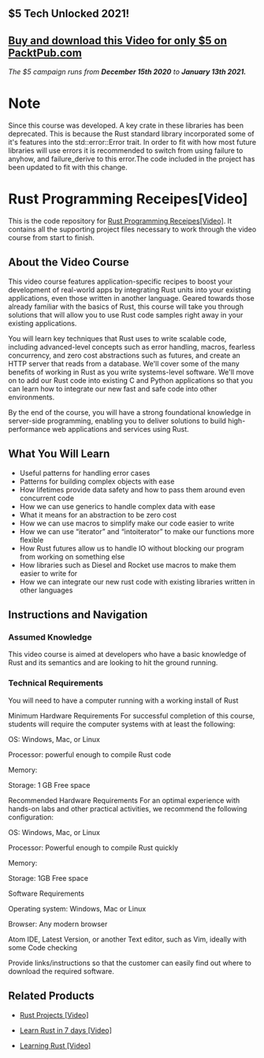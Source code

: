 ## $5 Tech Unlocked 2021!
[Buy and download this Video for only $5 on PacktPub.com](https://www.packtpub.com/product/rust-programming-recipes-video/9781838648664)
-----
*The $5 campaign         runs from __December 15th 2020__ to __January 13th 2021.__*

# Note
Since this course was developed. A key crate in these libraries has been deprecated. This is because the Rust standard library incorporated some of it's features into the std::error::Error trait. In order to fit with how most future libraries will use errors it is recommended to switch from using failure to anyhow, and failure_derive to this error.The code included in the project has been updated to fit with this change.

# Rust Programming Receipes[Video]
This is the code repository for [Rust Programming Receipes[Video]](https://www.packtpub.com/programming/rust-programming-recipes-video). It contains all the supporting project files necessary to work through the video course from start to finish.
## About the Video Course
This video course features application-specific recipes to boost your development of real-world apps by integrating Rust units into your existing applications, even those written in another language. Geared towards those already familiar with the basics of Rust, this course will take you through solutions that will allow you to use Rust code samples right away in your existing applications.

You will learn key techniques that Rust uses to write scalable code, including advanced-level concepts such as error handling, macros, fearless concurrency, and zero cost abstractions such as futures, and create an HTTP server that reads from a database. We'll cover some of the many benefits of working in Rust as you write systems-level software. We'll move on to add our Rust code into existing C and Python applications so that you can learn how to integrate our new fast and safe code into other environments.

By the end of the course, you will have a strong foundational knowledge in server-side programming, enabling you to deliver solutions to build high-performance web applications and services using Rust.
<H2>What You Will Learn</H2>
<DIV class=book-info-will-learn-text>
<UL>
<LI>Useful patterns for handling error cases
<LI>Patterns for building complex objects with ease
<LI>How lifetimes provide data safety and how to pass them around even concurrent code
<LI>How we can use generics to handle complex data with ease
<LI>What it means for an abstraction to be zero cost
<LI>How we can use macros to simplify make our code easier to write
<LI>How we can use “iterator” and “intoiterator” to make our functions more flexible  
<LI>How Rust futures allow us to handle IO without blocking our program from working on something else
<LI>How libraries such as Diesel and Rocket use macros to make them easier to write for 
<LI>How we can integrate our new rust code with existing libraries written in other languages </LI></UL></DIV>

## Instructions and Navigation
### Assumed Knowledge
This video course is aimed at developers who have a basic knowledge of Rust and its semantics and are looking to hit the ground running.

### Technical Requirements
You will need to have a computer running with a working install of Rust

Minimum Hardware Requirements
For successful completion of this course, students will require the computer systems with at least the following:


OS:  Windows, Mac, or Linux



Processor: powerful enough to compile Rust code



Memory: 



Storage: 1 GB Free space


Recommended Hardware Requirements
For an optimal experience with hands-on labs and other practical activities, we recommend the following configuration:


OS: Windows, Mac, or Linux



Processor: Powerful enough to compile Rust quickly 



Memory: 



Storage: 1GB Free space


Software Requirements

Operating system: Windows, Mac or Linux



Browser: Any modern browser



Atom IDE, Latest Version, or another Text editor, such as Vim, ideally with some Code checking




Provide links/instructions so that the customer can easily find out where to download the required software.

## Related Products
* [Rust Projects [Video]](https://www.packtpub.com/programming/rust-projects-video)

* [Learn Rust in 7 days [Video]](https://www.packtpub.com/application-development/learn-rust-7-days-video)

* [Learning Rust [Video]](https://www.packtpub.com/application-development/learning-rust-video)

